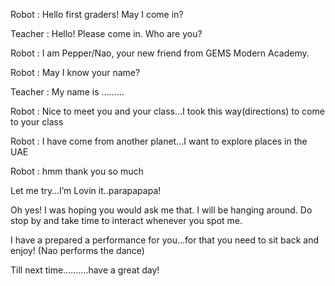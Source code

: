 Robot : Hello first graders! May I come in?


Teacher : Hello! Please come in. Who are you?


Robot : I am Pepper/Nao, your new friend from GEMS Modern
Academy. 


Robot : May I know your name? 


Teacher : My name is ………


Robot : Nice to meet you and your class…I took this
way(directions) to come to your class


Robot : I have come from another planet...I want to explore places in the UAE


Robot : hmm thank you so much


Let me try…I’m Lovin it..parapapapa!



Oh yes! I was hoping you would ask me that. I will be
hanging around. Do stop by and take time to interact whenever you spot me.


I have a prepared a performance for you…for that you need to
sit back and enjoy! (Nao performs the dance)


Till next time……….have a great day!
